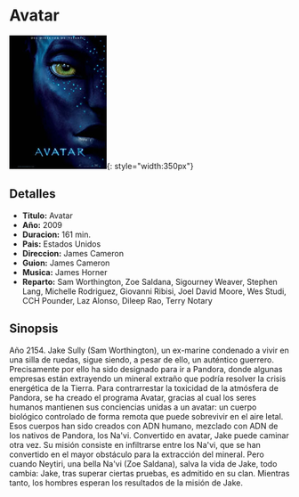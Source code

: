 # Avatar

![Avatar](./img/avatar.jpg){: style="width:350px"}

## Detalles

* **Titulo:** Avatar
* **Año:** 2009
* **Duracion:** 161 min.
* **Pais:** Estados Unidos
* **Direccion:** James Cameron
* **Guion:** James Cameron
* **Musica:** James Horner
* **Reparto:** Sam Worthington, Zoe Saldana, Sigourney Weaver, Stephen Lang, Michelle Rodriguez, Giovanni Ribisi, Joel David Moore, Wes Studi, CCH Pounder, Laz Alonso, Dileep Rao, Terry Notary

## Sinopsis

Año 2154. Jake Sully (Sam Worthington), un ex-marine condenado a vivir en una silla de ruedas, sigue siendo, a pesar de ello, un auténtico guerrero. Precisamente por ello ha sido designado para ir a Pandora, donde algunas empresas están extrayendo un mineral extraño que podría resolver la crisis energética de la Tierra. Para contrarrestar la toxicidad de la atmósfera de Pandora, se ha creado el programa Avatar, gracias al cual los seres humanos mantienen sus conciencias unidas a un avatar: un cuerpo biológico controlado de forma remota que puede sobrevivir en el aire letal. Esos cuerpos han sido creados con ADN humano, mezclado con ADN de los nativos de Pandora, los Na'vi. Convertido en avatar, Jake puede caminar otra vez. Su misión consiste en infiltrarse entre los Na'vi, que se han convertido en el mayor obstáculo para la extracción del mineral. Pero cuando Neytiri, una bella Na'vi (Zoe Saldana), salva la vida de Jake, todo cambia: Jake, tras superar ciertas pruebas, es admitido en su clan. Mientras tanto, los hombres esperan los resultados de la misión de Jake.